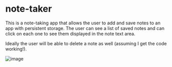# note-taker

This is a note-taking app that allows the user to add and save notes to an app with persistent storage. The user can see a list of saved notes and can click on each one to see them displayed in the note text area.

Ideally the user will be able to delete a note as well (assuming I get the code working!). 



![image](https://user-images.githubusercontent.com/73211852/106406584-f648c180-63f6-11eb-90be-a77066607dcd.png)

